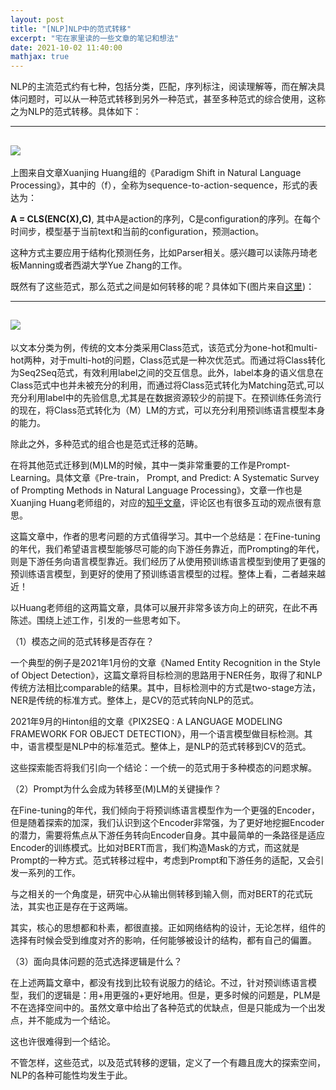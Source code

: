 ```yaml
---
layout: post
title: "[NLP]NLP中的范式转移"
excerpt: "宅在家里读的一些文章的笔记和想法"
date: 2021-10-02 11:40:00
mathjax: true
---
```


NLP的主流范式约有七种，包括分类，匹配，序列标注，阅读理解等，而在解决具体问题时，可以从一种范式转移到另外一种范式，甚至多种范式的综合使用，这称之为NLP的范式转移。具体如下：

---
![](https://s3.bmp.ovh/imgs/2021/10/54cae8f24fd05f34.png)
---

上图来自文章Xuanjing Huang组的《Paradigm Shift in Natural Language Processing》，其中的（f），全称为sequence-to-action-sequence，形式的表达为：

**A = CLS(ENC(X),C)**, 其中A是action的序列，C是configuration的序列。在每个时间步，模型基于当前text和当前的configuration，预测action。

这种方式主要应用于结构化预测任务，比如Parser相关。感兴趣可以读陈丹琦老板Manning或者西湖大学Yue Zhang的工作。

既然有了这些范式，那么范式之间是如何转移的呢？具体如下(图片来自[这里](https://txsun1997.github.io/nlp-paradigm-shift/))：

---
![](https://txsun1997.github.io/nlp-paradigm-shift/paradigm_shift.png)
---

以文本分类为例，传统的文本分类采用Class范式，该范式分为one-hot和multi-hot两种，对于multi-hot的问题，Class范式是一种次优范式。而通过将Class转化为Seq2Seq范式，有效利用label之间的交互信息。此外，label本身的语义信息在Class范式中也并未被充分的利用，而通过将Class范式转化为Matching范式,可以充分利用label中的先验信息,尤其是在数据资源较少的前提下。在预训练任务流行的现在，将Class范式转化为（M）LM的方式，可以充分利用预训练语言模型本身的能力。

除此之外，多种范式的组合也是范式迁移的范畴。

在将其他范式迁移到(M)LM的时候，其中一类非常重要的工作是Prompt-Learning。具体文章《Pre-train， Prompt, and Predict: A Systematic Survey of Prompting Methods in Natural Language Processing》，文章一作也是Xuanjing Huang老师组的，对应的[知乎文章](https://zhuanlan.zhihu.com/p/395115779)，评论区也有很多互动的观点很有意思。

这篇文章中，作者的思考问题的方式值得学习。其中一个总结是：在Fine-tuning的年代，我们希望语言模型能够尽可能的向下游任务靠近，而Prompting的年代，则是下游任务向语言模型靠近。我们经历了从使用预训练语言模型到使用了更强的预训练语言模型，到更好的使用了预训练语言模型的过程。整体上看，二者越来越近！

以Huang老师组的这两篇文章，具体可以展开非常多该方向上的研究，在此不再陈述。围绕上述工作，引发的一些思考如下。

（1）模态之间的范式转移是否存在？

一个典型的例子是2021年1月份的文章《Named Entity Recognition in the Style of Object Detection》，这篇文章将目标检测的思路用于NER任务，取得了和NLP传统方法相比comparable的结果。其中，目标检测中的方式是two-stage方法，NER是传统的标准方式。整体上，是CV的范式转向NLP的范式。

2021年9月的Hinton组的文章《PIX2SEQ : A LANGUAGE MODELING FRAMEWORK FOR OBJECT DETECTION》，用一个语言模型做目标检测。其中，语言模型是NLP中的标准范式。整体上，是NLP的范式转移到CV的范式。

这些探索能否将我们引向一个结论：一个统一的范式用于多种模态的问题求解。

（2）Prompt为什么会成为转移至(M)LM的关键操作？

在Fine-tuning的年代，我们倾向于将预训练语言模型作为一个更强的Encoder，但是随着探索的加深，我们认识到这个Encoder非常强，为了更好地挖掘Encoder的潜力，需要将焦点从下游任务转向Encoder自身。其中最简单的一条路径是适应Encoder的训练模式。比如对BERT而言，我们构造Mask的方式，而这就是Prompt的一种方式。范式转移过程中，考虑到Prompt和下游任务的适配，又会引发一系列的工作。

与之相关的一个角度是，研究中心从输出侧转移到输入侧，而对BERT的花式玩法，其实也正是存在于这两端。

其实，核心的思想都和朴素，都很直接。正如网络结构的设计，无论怎样，组件的选择有时候会受到维度对齐的影响，任何能够被设计的结构，都有自己的偏置。


（3）面向具体问题的范式选择逻辑是什么？

在上述两篇文章中，都没有找到比较有说服力的结论。不过，针对预训练语言模型，我们的逻辑是：用+用更强的+更好地用。但是，更多时候的问题是，PLM是不在选择空间中的。虽然文章中给出了各种范式的优缺点，但是只能成为一个出发点，并不能成为一个结论。

这也许很难得到一个结论。

不管怎样，这些范式，以及范式转移的逻辑，定义了一个有趣且庞大的探索空间，NLP的各种可能性均发生于此。
